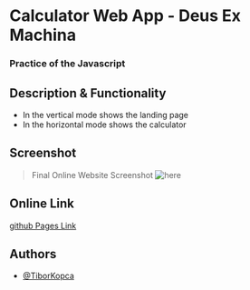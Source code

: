# Calculator Web App - Deus Ex Machina
### Practice of the Javascript

## Description & Functionality
* In the vertical mode shows the landing page
* In the horizontal mode shows the calculator

<!-- * using js prototypes, interface
* dynamically generating html elements and messages
* simulated loader of the data -->

## Screenshot
>Final Online Website Screenshot
![here](/screenshots/screenshot.png)

## Online Link
[github Pages Link](https://tiborkopca.github.io/Javascript2024-DeusExMachina-SmartphoneCalculator/)

## Authors

- [@TiborKopca](https://github.com/TiborKopca)